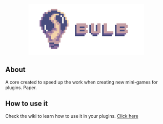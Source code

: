
<p align="center">
  <img src="https://raw.githubusercontent.com/Julioxidop/Bulb/master/images/iso5x5-wbg.png" />
</p>

## About

A core created to speed up the work when creating new mini-games for plugins. Paper.

## How to use it
Check the wiki to learn how to use it in your plugins. [Click here](https://julion-n.gitbook.io/bulb/)

